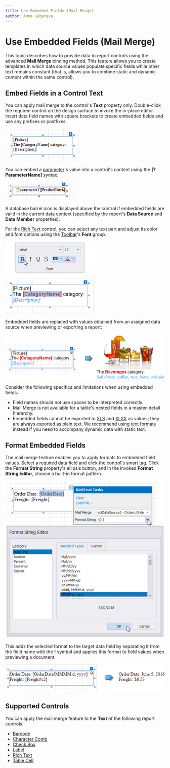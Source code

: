 ```yaml
---
title: Use Embedded Fields (Mail Merge)
author: Anna Gubareva
---
```

# Use Embedded Fields (Mail Merge)

This topic describes how to provide data to report controls using the advanced **Mail Merge** binding method. This feature allows you to create templates in which data source values populate specific fields while other text remains constant (that is, allows you to combine static and dynamic content within the same control).

## <a name="embedfields"></a>Embed Fields in a Control Text
You can apply mail merge to the control's **Text** property only. Double-click the required control on the design surface to invoke the in-place editor. Insert data field names with square brackets to create embedded fields and use any prefixes or postfixes.

![](../../../../images/eurd-win-mail-merge-insert-data-fields.png)

You can embed a [parameter](../use-report-parameters.md)'s value into a control's content using the **[?ParameterName]** syntax.

![](../../../../images/eurd-win-mail-merge-insert-parameters.png)

A database barrel icon is displayed above the control if embedded fields are valid in the current data context (specified by the report's **Data Source** and **Data Member** properties).

For the [Rich Text](../use-report-elements/use-basic-report-controls/rich-text.md) control, you can select any text part and adjust its color and font options using the [Toolbar](../report-designer-tools/toolbar.md)'s **Font** group.

![](../../../../images/eurd-win-mail-merge-format-text.png)

Embedded fields are replaced with values obtained from an assigned data source when previewing or exporting a report:

![](../../../../images/eurd-win-mail-merge-preview-result.png)

Consider the following specifics and limitations when using embedded fields:

* Field names should not use spaces to be interpreted correctly.
* Mail Merge is not available for a table's nested fields in a master-detail hierarchy.
* Embedded fields cannot be exported to [XLS](~/interface-elements-for-desktop/articles//print-preview/print-preview-for-winforms/exporting/xls-specific-export-options.md) and [XLSX](~/interface-elements-for-desktop/articles//print-preview/print-preview-for-winforms/exporting/xlsx-specific-export-options.md) as values; they are always exported as plain text. We recommend using [text formats](../shape-report-data/format-data.md) instead if you need to accompany dynamic data with static text.

## <a name="formatfields"></a>Format Embedded Fields
The mail merge feature enables you to apply formats to embedded field values. Select a required data field and click the control's smart tag. Click the **Format String** property's ellipsis button, and in the invoked **Format String Editor**, choose a built-in format pattern.

![](../../../../images/eurd-win-mail-merge-format-string.png)

This adds the selected format to the target data field by separating it from the field name with the **!** symbol and applies this format to field values when previewing a document.

![](../../../../images/eurd-win-mail-merge-format-string-result.png)

## <a name="supportedcontrols"></a>Supported Controls
You can apply the mail merge feature to the **Text** of the following report controls:

* [Barcode](../use-report-elements/use-bar-codes.md)
* [Character Comb](../use-report-elements/use-basic-report-controls/character-comb.md)
* [Check Box](../use-report-elements/use-basic-report-controls/check-box.md)
* [Label](../use-report-elements/use-basic-report-controls/label.md)
* [Rich Text](../use-report-elements/use-basic-report-controls/rich-text.md)
* [Table Cell](../use-report-elements/use-tables.md)